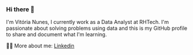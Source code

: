### Hi there 👋

I'm Vitória Nunes, I currently work as a Data Analyst at RHTech. I'm passionate about solving problems using data and this is my GitHub profile to share and document what I'm learning.

👩‍💻 More about me: [Linkedin](https://www.linkedin.com/in/nunesvitoria/)

<!--
**santosnvit/santosnvit** is a ✨ _special_ ✨ repository because its `README.md` (this file) appears on your GitHub profile.

Here are some ideas to get you started:

- 🔭 I’m currently working on ...
- 🌱 I’m currently learning ...
- 👯 I’m looking to collaborate on ...
- 🤔 I’m looking for help with ...
- 💬 Ask me about ...
- 📫 How to reach me: ...
- 😄 Pronouns: ...
- ⚡ Fun fact: ...
-->
